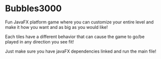 # Bubbles3000

Fun JavaFX platform game where you can customize your entire level and make it how you want and as big as you would like!

Each tiles have a different behavior that can cause the game to go/be played in any direction you see fit!

Just make sure you have javaFX dependencies linked and run the main file!
